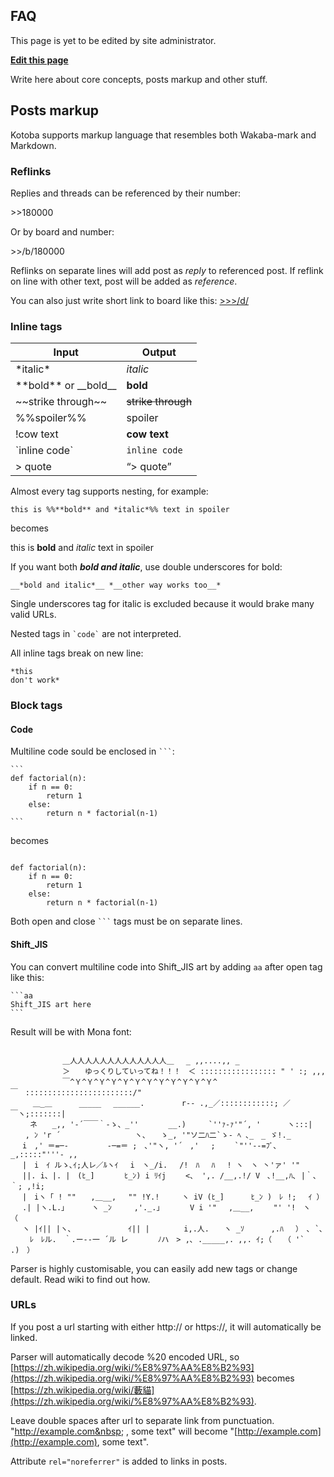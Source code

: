 ## FAQ

This page is yet to be edited by site administrator.

**[Edit this page](/manage/sitesettings#faq)**

Write here about core concepts, posts markup and other stuff.

## Posts markup

Kotoba supports markup language that resembles both Wakaba-mark and Markdown.

### Reflinks

Replies and threads can be referenced by their number:

<a class="reflink">&gt;&gt;180000</a>

Or by board and number:

<a class="reflink">&gt;&gt;/b/180000</a>

Reflinks on separate lines will add post as *reply* to referenced post. If reflink on line with other text, post will be added as *reference*.

You can also just write short link to board like this: <a href="/d" class="reflink">&gt;&gt;&gt;/d/</a>

### Inline tags

<table class="table">
  <thead>
    <tr>
      <th>Input</th>
      <th>Output</th>
    </tr>
  </thead>
  <tbody>
    <tr>
      <td>*italic*</td>
      <td>
        <em>italic</em>
      </td>
    </tr>
    <tr>
      <td>**bold** or __bold__</td>
      <td>
        <strong>bold</strong>
      </td>
    </tr>
    <tr>
      <td>~~strike through~~</td>
      <td>
        <del>strike through</del>
      </td>
    </tr>
    <tr>
      <td>%%spoiler%%</td>
      <td>
        <span class="spoiler">spoiler</span>
      </td>
    </tr>
    <tr>
      <td>!cow text</td>
      <td>
        <strong class="cow">cow text</strong>
      </td>
    </tr>
    <tr>
      <td>&#96;inline code&#96;</td>
      <td>
        <code>inline code</code>
      </td>
    </tr>
    <tr>
      <td>&gt; quote</td>
      <td>
        <q class="unkfunc quote">&gt; quote</q>
      </td>
    </tr>
  </tbody>
</table>

Almost every tag supports nesting, for example:
~~~
this is %%**bold** and *italic*%% text in spoiler
~~~

becomes

this is <span class="spoiler"><strong>bold</strong> and <em>italic</em></span> text in spoiler

If you want both <strong><em>bold and italic</em></strong>, use double underscores for bold:
~~~
__*bold and italic*__ *__other way works too__*
~~~

Single underscores tag for italic is excluded because it would brake many valid URLs.

Nested tags in <code>&#96;code&#96;</code> are not interpreted.

All inline tags break on new line:

~~~
*this
don't work*
~~~

### Block tags

#### Code

Multiline code sould be enclosed in <span><code>&#96;&#96;&#96;</code></span>:

~~~
```
def factorial(n):
    if n == 0:
        return 1
    else:
        return n * factorial(n-1)
```
~~~

becomes

<div>
<code class="code code-multiline">
def factorial(n):
    if n == 0:
        return 1
    else:
        return n * factorial(n-1)
</code>
</div>

Both open and close <span><code>&#96;&#96;&#96;</code></span> tags must be on separate lines.

#### Shift_JIS

You can convert multiline code into Shift_JIS art by adding `aa` after open tag like this:

~~~
```aa
Shift_JIS art here
```
~~~

Result will be with Mona font:

<div>
<code class="code code-aa">
　　　　　　　＿人人人人人人人人人人人人人＿　 _ ,,....,, _
　　　　　　　＞　　ゆっくりしていってね！！！　＜ ::::::::::::::::: " ' :; ,,,
　　　　　　　￣^Ｙ^Ｙ^Ｙ^Ｙ^Ｙ^Ｙ^Ｙ^Ｙ^Ｙ^Ｙ^Ｙ^Ｙ^￣　::::::::::::::::::::::::/"
　　　＿_＿　　　 _____　 ______.　　　　　r‐- .,_／::::::::::::; ／￣ヽ;:::::::|
　　 ネ　　_,, '-´￣￣｀-ゝ、_''　　　　__.)　　　`''ｧ-ｧ'"´, '　　　 ヽ:::|
　　, ﾝ 'r ´　　　　　　　　　　ヽ、　　ゝ_, '"ソ二ﾊ二`ゝ- ﾍ ､_　_ ゞ!._
　 i　,' ＝=─-　　　 　 -─=＝ ;　､'"ヽ, '´　,' 　; 　　`"''‐-=ﾌﾞ､_,:::::"'''- ,,
　 |　i　ｲ ルゝ､ｲ;人レ／ﾙヽｲ　 i　ヽ_/i.　 /!　ﾊ 　ﾊ　 ! ヽ　ヽ 丶'ァ' '"
　 ||. i、|. |　(ﾋ_]　　　　ﾋ_ﾝ) i ﾘｲj　　 <、 ',. /__,.!/ V　､!__,ﾊ､ |｀、｀; ,!i;
　 |　iヽ「 ! ""　　,＿__,　 "" !Y.!　　　ヽ iV (ﾋ_] 　　　ﾋ_ﾝ )　ﾚ !;　 ｲ ）
　 .| |ヽ.L.」　　　 ヽ _ﾝ　　　,'._.」　　　　V i '"　 ,＿__,　　 "' '!　ヽ　 （
　 ヽ |ｲ|| |ヽ､　　　　　　　 ｲ|| |　　　　 i,.人.　　ヽ _ｿ　　　 ,.ﾊ　 ）　､ `､
　 　ﾚ　ﾚル.　｀.ー--一 ´ル レ　　　　ﾉハ　> ,､ ._____,. ,,. ｲ;（　 （ '` .)　）
</code>
</div>

Parser is highly customisable, you can easily add new tags or change default.
Read wiki to find out how.


### URLs

If you post a url starting with either http:// or https://, it will automatically be linked.

Parser will automatically decode %20 encoded URL, so [https://zh.wikipedia.org/wiki/%E8%97%AA%E8%B2%93](https://zh.wikipedia.org/wiki/%E8%97%AA%E8%B2%93) becomes [https://zh.wikipedia.org/wiki/藪貓](https://zh.wikipedia.org/wiki/%E8%97%AA%E8%B2%93).

Leave double spaces after url to separate link from punctuation.
"http://example.com&nbsp;&nbsp;, some text" will become "[http://example.com](http://example.com), some text".

Attribute `rel="noreferrer"` is added to links in posts.
